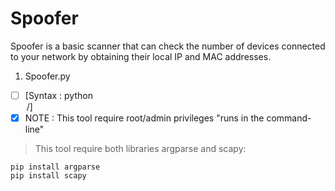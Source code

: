 # Spoofer

Spoofer is a basic scanner that can check the number of devices connected to your network by obtaining their local IP and MAC addresses.
1. Spoofer.py

- [ ] [Syntax : python <filename> <option> <IP of the default gateway>/<Subnet>]
- [x] NOTE : This tool require root/admin privileges "runs in the command-line"
  
> This tool require both libraries argparse and scapy:
  
  ```
  pip install argparse
  pip install scapy
  ```
  
